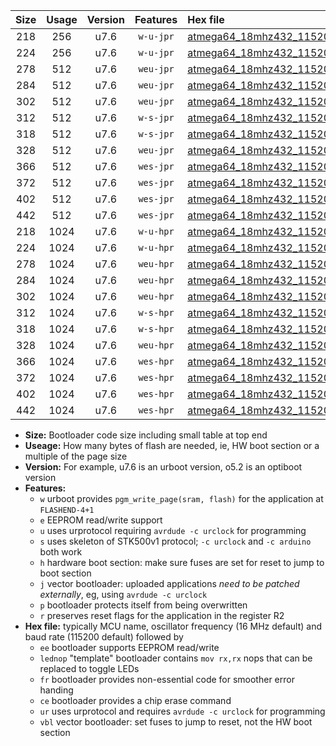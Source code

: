 |Size|Usage|Version|Features|Hex file|
|:-:|:-:|:-:|:-:|:--|
|218|256|u7.6|`w-u-jpr`|[atmega64_18mhz432_115200bps_ur_vbl.hex](https://raw.githubusercontent.com/stefanrueger/urboot/main//atmega64_18mhz432_115200bps_ur_vbl.hex)|
|224|256|u7.6|`w-u-jpr`|[atmega64_18mhz432_115200bps_lednop_ur_vbl.hex](https://raw.githubusercontent.com/stefanrueger/urboot/main//atmega64_18mhz432_115200bps_lednop_ur_vbl.hex)|
|278|512|u7.6|`weu-jpr`|[atmega64_18mhz432_115200bps_ee_ur_vbl.hex](https://raw.githubusercontent.com/stefanrueger/urboot/main//atmega64_18mhz432_115200bps_ee_ur_vbl.hex)|
|284|512|u7.6|`weu-jpr`|[atmega64_18mhz432_115200bps_ee_lednop_ur_vbl.hex](https://raw.githubusercontent.com/stefanrueger/urboot/main//atmega64_18mhz432_115200bps_ee_lednop_ur_vbl.hex)|
|302|512|u7.6|`weu-jpr`|[atmega64_18mhz432_115200bps_ee_lednop_fr_ur_vbl.hex](https://raw.githubusercontent.com/stefanrueger/urboot/main//atmega64_18mhz432_115200bps_ee_lednop_fr_ur_vbl.hex)|
|312|512|u7.6|`w-s-jpr`|[atmega64_18mhz432_115200bps_vbl.hex](https://raw.githubusercontent.com/stefanrueger/urboot/main//atmega64_18mhz432_115200bps_vbl.hex)|
|318|512|u7.6|`w-s-jpr`|[atmega64_18mhz432_115200bps_lednop_vbl.hex](https://raw.githubusercontent.com/stefanrueger/urboot/main//atmega64_18mhz432_115200bps_lednop_vbl.hex)|
|328|512|u7.6|`weu-jpr`|[atmega64_18mhz432_115200bps_ee_lednop_fr_ce_ur_vbl.hex](https://raw.githubusercontent.com/stefanrueger/urboot/main//atmega64_18mhz432_115200bps_ee_lednop_fr_ce_ur_vbl.hex)|
|366|512|u7.6|`wes-jpr`|[atmega64_18mhz432_115200bps_ee_vbl.hex](https://raw.githubusercontent.com/stefanrueger/urboot/main//atmega64_18mhz432_115200bps_ee_vbl.hex)|
|372|512|u7.6|`wes-jpr`|[atmega64_18mhz432_115200bps_ee_lednop_vbl.hex](https://raw.githubusercontent.com/stefanrueger/urboot/main//atmega64_18mhz432_115200bps_ee_lednop_vbl.hex)|
|402|512|u7.6|`wes-jpr`|[atmega64_18mhz432_115200bps_ee_lednop_fr_vbl.hex](https://raw.githubusercontent.com/stefanrueger/urboot/main//atmega64_18mhz432_115200bps_ee_lednop_fr_vbl.hex)|
|442|512|u7.6|`wes-jpr`|[atmega64_18mhz432_115200bps_ee_lednop_fr_ce_vbl.hex](https://raw.githubusercontent.com/stefanrueger/urboot/main//atmega64_18mhz432_115200bps_ee_lednop_fr_ce_vbl.hex)|
|218|1024|u7.6|`w-u-hpr`|[atmega64_18mhz432_115200bps_ur.hex](https://raw.githubusercontent.com/stefanrueger/urboot/main//atmega64_18mhz432_115200bps_ur.hex)|
|224|1024|u7.6|`w-u-hpr`|[atmega64_18mhz432_115200bps_lednop_ur.hex](https://raw.githubusercontent.com/stefanrueger/urboot/main//atmega64_18mhz432_115200bps_lednop_ur.hex)|
|278|1024|u7.6|`weu-hpr`|[atmega64_18mhz432_115200bps_ee_ur.hex](https://raw.githubusercontent.com/stefanrueger/urboot/main//atmega64_18mhz432_115200bps_ee_ur.hex)|
|284|1024|u7.6|`weu-hpr`|[atmega64_18mhz432_115200bps_ee_lednop_ur.hex](https://raw.githubusercontent.com/stefanrueger/urboot/main//atmega64_18mhz432_115200bps_ee_lednop_ur.hex)|
|302|1024|u7.6|`weu-hpr`|[atmega64_18mhz432_115200bps_ee_lednop_fr_ur.hex](https://raw.githubusercontent.com/stefanrueger/urboot/main//atmega64_18mhz432_115200bps_ee_lednop_fr_ur.hex)|
|312|1024|u7.6|`w-s-hpr`|[atmega64_18mhz432_115200bps.hex](https://raw.githubusercontent.com/stefanrueger/urboot/main//atmega64_18mhz432_115200bps.hex)|
|318|1024|u7.6|`w-s-hpr`|[atmega64_18mhz432_115200bps_lednop.hex](https://raw.githubusercontent.com/stefanrueger/urboot/main//atmega64_18mhz432_115200bps_lednop.hex)|
|328|1024|u7.6|`weu-hpr`|[atmega64_18mhz432_115200bps_ee_lednop_fr_ce_ur.hex](https://raw.githubusercontent.com/stefanrueger/urboot/main//atmega64_18mhz432_115200bps_ee_lednop_fr_ce_ur.hex)|
|366|1024|u7.6|`wes-hpr`|[atmega64_18mhz432_115200bps_ee.hex](https://raw.githubusercontent.com/stefanrueger/urboot/main//atmega64_18mhz432_115200bps_ee.hex)|
|372|1024|u7.6|`wes-hpr`|[atmega64_18mhz432_115200bps_ee_lednop.hex](https://raw.githubusercontent.com/stefanrueger/urboot/main//atmega64_18mhz432_115200bps_ee_lednop.hex)|
|402|1024|u7.6|`wes-hpr`|[atmega64_18mhz432_115200bps_ee_lednop_fr.hex](https://raw.githubusercontent.com/stefanrueger/urboot/main//atmega64_18mhz432_115200bps_ee_lednop_fr.hex)|
|442|1024|u7.6|`wes-hpr`|[atmega64_18mhz432_115200bps_ee_lednop_fr_ce.hex](https://raw.githubusercontent.com/stefanrueger/urboot/main//atmega64_18mhz432_115200bps_ee_lednop_fr_ce.hex)|

- **Size:** Bootloader code size including small table at top end
- **Useage:** How many bytes of flash are needed, ie, HW boot section or a multiple of the page size
- **Version:** For example, u7.6 is an urboot version, o5.2 is an optiboot version
- **Features:**
  + `w` urboot provides `pgm_write_page(sram, flash)` for the application at `FLASHEND-4+1`
  + `e` EEPROM read/write support
  + `u` uses urprotocol requiring `avrdude -c urclock` for programming
  + `s` uses skeleton of STK500v1 protocol; `-c urclock` and `-c arduino` both work
  + `h` hardware boot section: make sure fuses are set for reset to jump to boot section
  + `j` vector bootloader: uploaded applications *need to be patched externally*, eg, using `avrdude -c urclock`
  + `p` bootloader protects itself from being overwritten
  + `r` preserves reset flags for the application in the register R2
- **Hex file:** typically MCU name, oscillator frequency (16 MHz default) and baud rate (115200 default) followed by
  + `ee` bootloader supports EEPROM read/write
  + `lednop` "template" bootloader contains `mov rx,rx` nops that can be replaced to toggle LEDs
  + `fr` bootloader provides non-essential code for smoother error handing
  + `ce` bootloader provides a chip erase command
  + `ur` uses urprotocol and requires `avrdude -c urclock` for programming
  + `vbl` vector bootloader: set fuses to jump to reset, not the HW boot section

